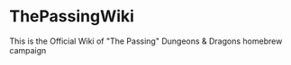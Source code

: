 # ThePassingWiki
This is the Official Wiki of "The Passing" Dungeons &amp; Dragons homebrew campaign
